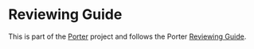 # Reviewing Guide

This is part of the [Porter][porter] project and follows the Porter [Reviewing
Guide][review].

[porter]: https://github.com/getporter/porter
[review]: https://porter.sh/src/REVIEWING.md
